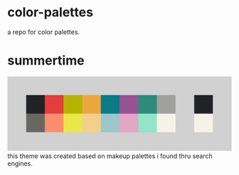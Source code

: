 # color-palettes
a repo for color palettes.

# summertime
<a href="https://raw.githubusercontent.com/tamberoo/color-palettes/main/Previews/summertime/largePreview.png"><img src="https://raw.githubusercontent.com/tamberoo/color-palettes/main/Previews/summertime/largePreview.png" title="largePreview.png" /></a>
this theme was created based on makeup palettes i found thru search engines.
